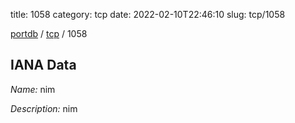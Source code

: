 title: 1058
category: tcp
date: 2022-02-10T22:46:10
slug: tcp/1058

[portdb](/) / [tcp](/category/tcp.html) / 1058


## IANA Data

_Name:_ nim

_Description:_ nim

